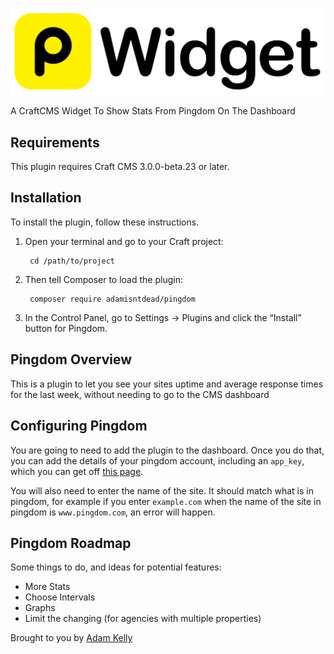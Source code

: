![Pingdom Widget](resources/img/plugin-logo.png)

A CraftCMS Widget To Show Stats From Pingdom On The Dashboard


## Requirements

This plugin requires Craft CMS 3.0.0-beta.23 or later.

## Installation

To install the plugin, follow these instructions.

1. Open your terminal and go to your Craft project:

        cd /path/to/project

2. Then tell Composer to load the plugin:

        composer require adamisntdead/pingdom

3. In the Control Panel, go to Settings → Plugins and click the “Install” button for Pingdom.

## Pingdom Overview

This is a plugin to let you see your sites uptime and average response times for the last week,
without needing to go to the CMS dashboard

## Configuring Pingdom

You are going to need to add the plugin to the dashboard.
Once you do that, you can add the details of your pingdom account, including
an `app_key`, which you can get off [this page](https://my.pingdom.com/account/appkeys).

You will also need to enter the name of the site. It should match what is in pingdom,
for example if you enter `example.com` when the name of the site in pingdom is `www.pingdom.com`, an error will happen.


## Pingdom Roadmap

Some things to do, and ideas for potential features:

* More Stats
* Choose Intervals
* Graphs
* Limit the changing (for agencies with multiple properties)

Brought to you by [Adam Kelly](https://adamisntdead.com)

